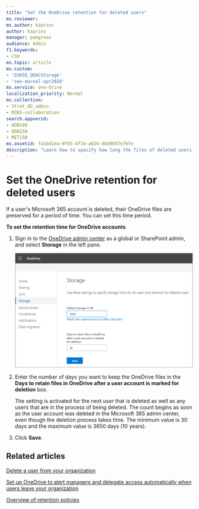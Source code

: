 ```yaml
---
title: "Set the OneDrive retention for deleted users"
ms.reviewer: 
ms.author: kaarins
author: kaarins
manager: pamgreen
audience: Admin
f1.keywords:
- CSH
ms.topic: article
ms.custom:
- 'O365E_ODACStorage'
- 'seo-marvel-apr2020'
ms.service: one-drive
localization_priority: Normal
ms.collection: 
- Strat_OD_admin
- M365-collaboration
search.appverid:
- ODB160
- ODB150
- MET150
ms.assetid: fa1641ea-9f03-4f34-a826-dbd8697e76fe
description: "Learn how to specify how long the files of deleted users are preserved using the OneDrive admin center. "
---
```


# Set the OneDrive retention for deleted users

If a user's Microsoft 365 account is deleted, their OneDrive files are preserved for a period of time. You can set this time period.
  
 **To set the retention time for OneDrive accounts**
  
1. Sign in to the [OneDrive admin center](https://admin.onedrive.com) as a global or SharePoint admin, and select **Storage** in the left pane.

    ![The Storage page of the OneDrive admin center](media/15942b88-2f71-4c85-87ec-eb14b88f8f93.png)
  
2. Enter the number of days you want to keep the OneDrive files in the **Days to retain files in OneDrive after a user account is marked for deletion** box.

    The setting is activated for the next user that is deleted as well as any users that are in the process of being deleted. The count begins as soon as the user account was deleted in the Microsoft 365 admin center, even though the deletion process takes time. The minimum value is 30 days and the maximum value is 3650 days (10 years).

3. Click **Save**.

## Related articles

[Delete a user from your organization](/office365/admin/add-users/delete-a-user)
  
[Set up OneDrive to alert managers and delegate access automatically when users leave your organization](retention-and-deletion.md)
  
[Overview of retention policies](/office365/securitycompliance/retention-policies)
